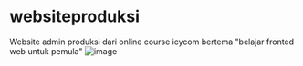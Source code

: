 # websiteproduksi
Website admin produksi dari online course icycom bertema "belajar fronted web untuk pemula"
![image](https://user-images.githubusercontent.com/70958028/126433135-7e200a9b-0ab3-4eae-8612-a6c6e08fceb4.png)
